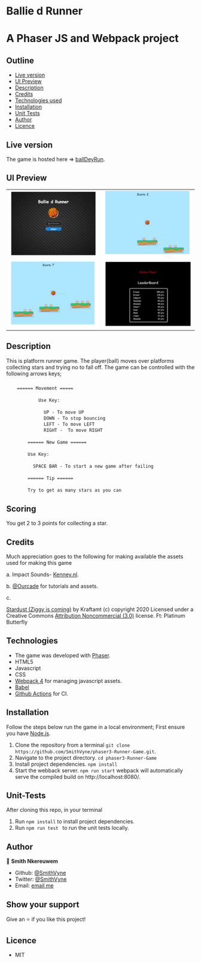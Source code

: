 # Ballie d Runner
# A Phaser JS and Webpack project

## Outline
- [Live version](#Live-version)
- [UI Preview](#UI-Preview)
- [Description](#Description)
- [Credits](#Credits)
- [Technologies used](#Technologies)
- [Installation](#Installation)
- [Unit Tests](#Unit-Tests)
- [Author](#author)
- [Licence](#licence)

## Live version
The game is hosted here => [ballDeyRun](https://balldeyrun.netlify.app/).

## UI Preview
|                |                |
|----------------|----------------|
|<img src='./docs/title-scene.png' />|<img src='./docs/game-scene1.png' />|
|<img src='./docs/game-scene2.png' />|<img src='./docs/gameOver-scene.png' />|



## Description
  This is platform runner game. The player(ball) moves over platforms collecting stars and trying no to fall off.
  The game can be controlled with the following arrows keys;
  ###  
        ====== Movement =====

                Use Key:

                  UP - To move UP
                  DOWN - To stop bouncing
                  LEFT - To move LEFT
                  RIGHT -  To move RIGHT

            ====== New Game ======

            Use Key:
            
              SPACE BAR - To start a new game after failing

            ====== Tip ======

            Try to get as many stars as you can
                  
          
  ## Scoring
  You get 2 to 3 points for collecting a star.

## Credits
  Much appreciation goes to the following for making available the assets used for making this game

  a. Impact Sounds- [Kenney.nl](https://kenney.nl/assets/impact-sounds).
  
  b. [@Ourcade](https://twitter.com/OurcadeHQ?s=20) for tutorials and assets.

  c. <div class="attribution-block"><a href="http://dig.ccmixter.org/files/Karstenholymoly/62493">Stardust (Ziggy is coming)</a> by Kraftamt (c) copyright 2020 Licensed under a Creative Commons <a href="http://creativecommons.org/licenses/by-nc/3.0/">Attribution Noncommercial  (3.0)</a> license. Ft: Platinum Butterfly</div>

## Technologies
- The game was developed with [Phaser](https://phaser.io/).
- HTML5
- Javascript
- CSS
- [Webpack 4](https://webpack.js.org/) for managing javascript assets.
- [Babel](https://babeljs.io/)
- [Github Actions](https://github.com/features/actions) for CI.


## Installation
Follow the steps below run the game in a local environment; First ensure you have [Node.js](https://nodejs.org).

1. Clone the repository from a terminal 
    ```git clone https://github.com/SmithVyne/phaser3-Runner-Game.git```.
2. Navigate to the project directory.
    ```cd phaser3-Runner-Game```
3. Install project dependencies.
    ```npm install```
4. Start the webback server.
    ```npm run start```
webpack will automatically serve the compiled build on http://localhost:8080/.

## Unit-Tests
After cloning this repo, in your terminal
1. Run  ```npm install``` to install project dependencies.
2. Run ```npm run test ``` to run the unit tests locally.


## Author

👤 **Smith Nkereuwem**

- Github: [@SmithVyne](https://github.com/SmithVyne)
- Twitter: [@SmithVyne](https://twitter.com/SmithVyne)
- Email: [email me](smithnkereuwem2@gmail.com)

## Show your support

Give an ⭐️ if you like this project!

## Licence
- MIT
